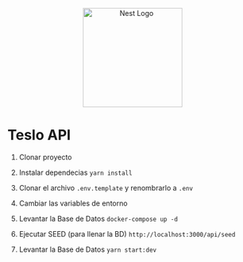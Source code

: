 <p align="center">
  <a href="http://nestjs.com/" target="blank"><img src="https://nestjs.com/img/logo-small.svg" width="200" alt="Nest Logo" /></a>
</p>

# Teslo API

1. Clonar proyecto

2. Instalar dependecias
```yarn install```

3. Clonar el archivo ```.env.template``` y renombrarlo a ```.env```

4. Cambiar las variables de entorno

5. Levantar la Base de Datos
```docker-compose up -d```

6. Ejecutar SEED (para llenar la BD)
```http://localhost:3000/api/seed```

7. Levantar la Base de Datos
```yarn start:dev```
